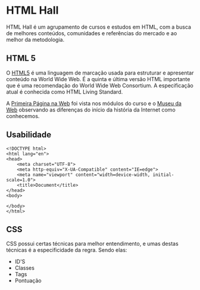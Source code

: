 # HTML Hall

HTML Hall é um agrupamento de cursos e estudos em HTML, com a busca de melhores conteúdos, comunidades e referências do mercado e ao melhor da metodologia.

## HTML 5

O [HTML5](https://pt.wikipedia.org/wiki/HTML5) é uma linguagem de marcação usada para estruturar e apresentar conteúdo na World Wide Web. É a quinta e última versão HTML importante que é uma recomendação do World Wide Web Consortium. A especificação atual é conhecida como HTML Living Standard.

A [Primeira Página na Web](http://info.cern.ch/hypertext/WWW/TheProject.html) foi vista nos módulos do curso e o [Museu da Web](https://www.webdesignmuseum.org/) observando as diferenças do início da história da Internet como conhecemos.

## Usabilidade

```
<!DOCTYPE html>
<html lang="en">
<head>
    <meta charset="UTF-8">
    <meta http-equiv="X-UA-Compatible" content="IE=edge">
    <meta name="viewport" content="width=device-width, initial-scale=1.0">
    <title>Document</title>
</head>
<body>
    
</body>
</html>
```

## CSS

CSS possui certas técnicas para melhor entendimento, e umas destas técnicas é a especificidade da regra.
Sendo elas:

<ul>
    <li>ID'S</li>
    <li>Classes</li>
    <li>Tags</li>
    <li>Pontuação</li>
</ul>
